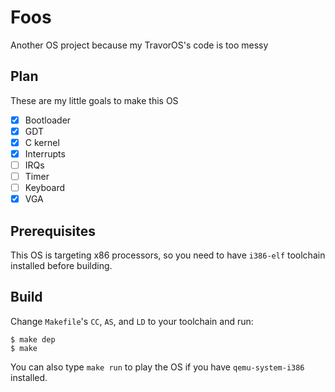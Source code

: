 # Foos
Another OS project because my TravorOS's code is too messy

## Plan
These are my little goals to make this OS

- [x] Bootloader
- [x] GDT
- [x] C kernel
- [x] Interrupts
- [ ] IRQs
- [ ] Timer
- [ ] Keyboard
- [x] VGA

## Prerequisites
This OS is targeting x86 processors, so you need to have `i386-elf` toolchain
installed before building.

## Build
Change `Makefile`'s `CC`, `AS`, and `LD` to your toolchain and run:
```shell
$ make dep
$ make
```
You can also type `make run` to play the OS if you have `qemu-system-i386`
installed.
